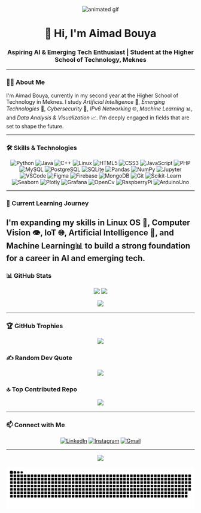 <p align="center">
  <img src="https://media.giphy.com/media/3kPDmoWdBpQPNhCnUG/giphy.gif" width="480" height="384" alt="animated gif">
</p>

<h1 align="center">👋 Hi, I'm Aimad Bouya</h1>
<h3 align="center">Aspiring AI & Emerging Tech Enthusiast | Student at the Higher School of Technology, Meknes</h3>

---

### 👨‍🎓 About Me
I'm Aimad Bouya, currently in my second year at the Higher School of Technology in Meknes. I study *Artificial Intelligence* 🤖, *Emerging Technologies* 🚀, *Cybersecurity* 🔐, *IPv6 Networking* 🌐, *Machine Learning* 📊, and *Data Analysis & Visualization* 📈. I'm deeply engaged in fields that are set to shape the future.

---

### 🛠 Skills & Technologies
 
<p align="center">
  <img src="https://cdn.jsdelivr.net/gh/devicons/devicon/icons/python/python-original.svg" width="40" height="40" alt="Python">
  <img src="https://cdn.jsdelivr.net/gh/devicons/devicon/icons/java/java-original.svg" width="40" height="40" alt="Java">
  <img src="https://cdn.jsdelivr.net/gh/devicons/devicon/icons/cplusplus/cplusplus-original.svg" width="40" height="40" alt="C++">
 <!-- <img src="https://cdn.jsdelivr.net/gh/devicons/devicon/icons/tensorflow/tensorflow-original.svg" width="40" height="40" alt="TensorFlow"> -->
  <img src="https://cdn.jsdelivr.net/gh/devicons/devicon/icons/linux/linux-original.svg" width="40" height="40" alt="Linux">
  <img src="https://cdn.jsdelivr.net/gh/devicons/devicon/icons/html5/html5-original.svg" width="40" height="40" alt="HTML5">
  <img src="https://cdn.jsdelivr.net/gh/devicons/devicon/icons/css3/css3-original.svg" width="40" height="40" alt="CSS3">
  <img src="https://cdn.jsdelivr.net/gh/devicons/devicon/icons/javascript/javascript-original.svg" width="40" height="40" alt="JavaScript">
  <img src="https://cdn.jsdelivr.net/gh/devicons/devicon/icons/php/php-original.svg" width="40" height="40" alt="PHP">
  <img src="https://cdn.jsdelivr.net/gh/devicons/devicon/icons/mysql/mysql-original.svg" width="40" height="40" alt="MySQL">
  <img src="https://www.vectorlogo.zone/logos/postgresql/postgresql-icon.svg" width="40" height="40" alt="PostgreSQL">
  <img src="https://cdn.jsdelivr.net/gh/devicons/devicon/icons/sqlite/sqlite-original.svg" width="40" height="40" alt="SQLite">
  <img src="https://cdn.jsdelivr.net/gh/devicons/devicon/icons/pandas/pandas-original.svg" width="40" height="40" alt="Pandas">
  <img src="https://cdn.jsdelivr.net/gh/devicons/devicon/icons/numpy/numpy-original.svg" width="40" height="40" alt="NumPy">
  <img src="https://cdn.jsdelivr.net/gh/devicons/devicon/icons/jupyter/jupyter-original.svg" width="40" height="40" alt="Jupyter">
  <img src="https://cdn.jsdelivr.net/gh/devicons/devicon/icons/vscode/vscode-original.svg" width="40" height="40" alt="VSCode">
  <img src="https://www.vectorlogo.zone/logos/figma/figma-icon.svg" width="40" height="40" alt="Figma">
  <img src="https://www.vectorlogo.zone/logos/firebase/firebase-icon.svg" width="40" height="40" alt="Firebase">
  <img src="https://www.vectorlogo.zone/logos/mongodb/mongodb-icon.svg" width='40' height='40' alt='MongoDB'>
  <img src="https://www.vectorlogo.zone/logos/git-scm/git-scm-icon.svg" width="40" height="40" alt="Git">
 <!-- <img src="https://www.vectorlogo.zone/logos/pytorch/pytorch-icon.svg" width="40" height="40" alt="PyTorch">-->
  <img src="https://upload.wikimedia.org/wikipedia/commons/0/05/Scikit_learn_logo_small.svg" width="40" height="40" alt="Scikit-Learn">
  <img src="https://seaborn.pydata.org/_images/logo-mark-lightbg.svg" width="40" height="40" alt="Seaborn">
  <img src="https://www.vectorlogo.zone/logos/plotly/plotly-ar21.svg" width="55" height="40" alt="Plotly">
  <img src="https://www.vectorlogo.zone/logos/grafana/grafana-icon.svg" width="40" height="40" alt="Grafana">
  
  <img src="https://www.vectorlogo.zone/logos/opencv/opencv-icon.svg" width="40" height="40" alt="OpenCv">
  <img src="https://www.vectorlogo.zone/logos/raspberrypi/raspberrypi-icon.svg" width="40" height="40" alt="RaspberryPi">
  <img src="https://www.vectorlogo.zone/logos/arduino/arduino-official.svg" width="40" height="40" alt="ArduinoUno">
</p>

---

### 🌱 Current Learning Journey

I'm expanding my skills in Linux OS 🐧, Computer Vision 👁️, IoT 🌐, Artificial Intelligence 🤖, and Machine Learning📊 to build a strong foundation for a career in AI and emerging tech.
---

### 📊 GitHub Stats

<p align="center">
  <img src="https://github-readme-stats.vercel.app/api?username=itsAimad&theme=dark&hide_border=false&include_all_commits=false&count_private=false" width="45%">
  <img src="https://github-readme-streak-stats.herokuapp.com/?user=itsAimad&theme=dark&hide_border=false" width="45%">
</p>

<p align="center">
  <img src="https://github-readme-stats.vercel.app/api/top-langs/?username=itsAimad&theme=dark&hide_border=false&include_all_commits=false&count_private=false&layout=compact" width="45%">
</p>

---

### 🏆 GitHub Trophies
<p align="center">
  <img src="https://github-profile-trophy.vercel.app/?username=itsAimad&theme=radical&no-frame=false&no-bg=true&margin-w=4">
</p>

### ✍ Random Dev Quote
<p align="center">
  <img src="https://quotes-github-readme.vercel.app/api?type=horizontal&theme=radical">
</p>

### 🔝 Top Contributed Repo
<p align="center">
  <img src="https://github-contributor-stats.vercel.app/api?username=itsAimad&limit=5&theme=dark&combine_all_yearly_contributions=true">
</p>

---

### 📫 Connect with Me
<p align="center">
  <a href="https://www.linkedin.com/in/aimad-bouya-958724302/" target="blank"><img align="center" src="https://raw.githubusercontent.com/rahuldkjain/github-profile-readme-generator/master/src/images/icons/Social/linked-in-alt.svg" alt="LinkedIn" height="30" width="40" /></a>
  <a href="https://instagram.com/heyitsaimad" target="blank"><img align="center" src="https://raw.githubusercontent.com/rahuldkjain/github-profile-readme-generator/master/src/images/icons/Social/instagram.svg" alt="Instagram" height="30" width="40" /></a>
  <a href="mailto:bouyaimad11@gmail.com" target="blank"><img align="center" src="https://img.icons8.com/color/48/000000/gmail-new.png" width="40" height="30" alt="Gmail" /></a>
</p>

---

<p align="center">
  <a href="https://visitcount.itsvg.in">
    <img src="https://visitcount.itsvg.in/api?id=bugshadow&icon=0&color=0">
  </a>
</p>

![snake gif](https://github.com/bugshadow/bugshadow/blob/output/github-snake-dark.svg)
